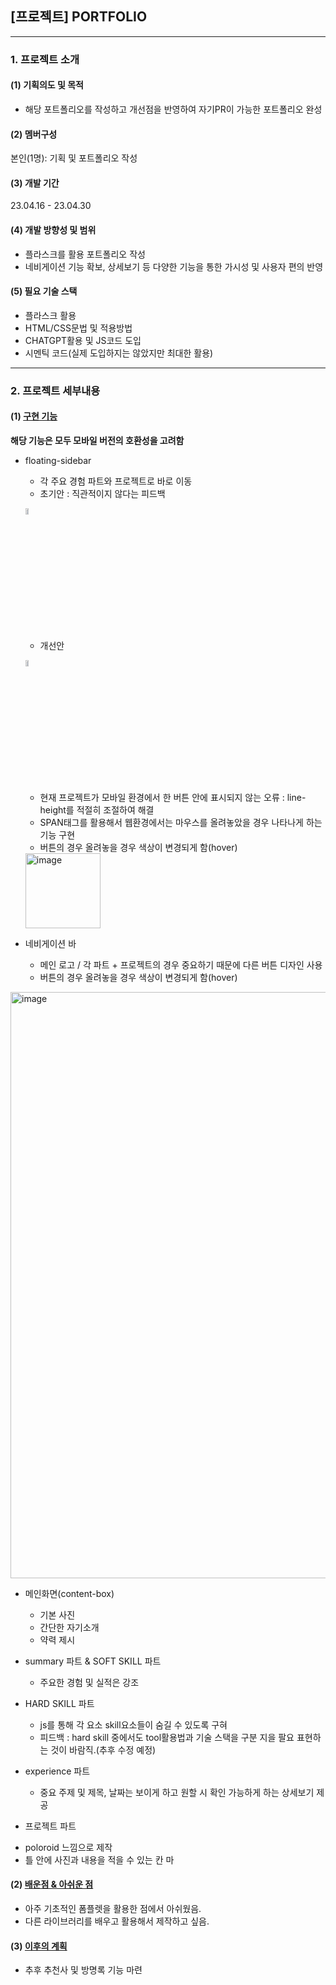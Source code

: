 ## [프로젝트] PORTFOLIO
---
### 1. 프로젝트 소개

#### (1) 기획의도 및 목적
* 해당 포트폴리오를 작성하고 개선점을 반영하여 자기PR이 가능한 포트폴리오 완성 

#### (2) 멤버구성
본인(1명): 기획 및 포트폴리오 작성 

#### (3) 개발 기간
23.04.16 - 23.04.30

#### (4) 개발 방향성 및 범위
* 플라스크를 활용 포트폴리오 작성
* 네비게이션 기능 확보, 상세보기 등 다양한 기능을 통한 가시성 및 사용자 편의 반영

#### (5) 필요 기술 스택
* 플라스크 활용
* HTML/CSS문법 및 적용방법
* CHATGPT활용 및 JS코드 도입
* 시멘틱 코드(실제 도입하지는 않았지만 최대한 활용)

---
### 2. 프로젝트 세부내용

#### (1) [구현 기능](#구현-기능)
**해당 기능은 모두 
모바일 버전의 호환성을 고려함**
 * floating-sidebar
    - 각 주요 경험 파트와 프로젝트로 바로 이동
    - 초기안 : 직관적이지 않다는 피드백
   
    <img src="https://user-images.githubusercontent.com/99776305/235339000-f2f53ea4-b10c-4237-8fc3-387de3b0e27d.png" width="10%" height="5%" title="px(픽셀) 크기 설정" alt="RubberDuck"></img> 
    - 개선안
    
    <img src="https://user-images.githubusercontent.com/99776305/235339086-44054cc0-f41a-41d9-bf35-4a041eb88db9.png" width="10%" height="5%" title="px(픽셀) 크기 설정" alt="RubberDuck"></img>
    - 현재 프로젝트가 모바일 환경에서 한 버튼 안에 표시되지 않는 오류 : line-height를 적절히 조절하여 해결
    - SPAN태그를 활용해서 웹환경에서는 마우스를 올려놓았을 경우 나타나게 하는 기능 구현
    - 버튼의 경우 올려놓을 경우 색상이 변경되게 함(hover)
    
    <img width="120" alt="image" src="https://user-images.githubusercontent.com/99776305/235339149-c031aeb6-d821-4fc0-90e9-64ed059f121d.png">
    
  * 네비게이션 바
    - 메인 로고 / 각 파트 + 프로젝트의 경우 중요하기 때문에 다른 버튼 디자인 사용
    - 버튼의 경우 올려놓을 경우 색상이 변경되게 함(hover)
   <img width="938" alt="image" src="https://user-images.githubusercontent.com/99776305/235338129-ea3cce53-3fd8-419b-a82d-079c1555786a.png">
    
    
  * 메인화면(content-box)
    - 기본 사진
    - 간단한 자기소개
    - 약력 제시
    
  * summary 파트 & SOFT SKILL 파트
    - 주요한 경험 및 실적은 강조
    
  * HARD SKILL 파트
    - js를 통해 각 요소 skill요소들이 숨길 수 있도록 구혀
    - 피드백 : hard skill 중에서도 tool활용법과 기술 스택을 구분 지을 팔요 표현하는 것이 바람직.(추후 수정 예정)
  
  * experience 파트
    - 중요 주제 및 제목, 날짜는 보이게 하고 원할 시 확인 가능하게 하는 상세보기 제공
  
  * 프로젝트 파트
   - poloroid 느낌으로 제작
   - 틀 안에 사진과 내용을 적을 수 있는 칸 마
    
#### (2) [배운점 & 아쉬운 점](#배운점-&-아쉬운-점)
  * 아주 기초적인 폼플렛을 활용한 점에서 아쉬웠음.
  * 다른 라이브러리를 배우고 활용해서 제작하고 싶음.
#### (3) [이후의 계획](#이후의-계획)
  * 추후 추천사 및 방명록 기능 마련


